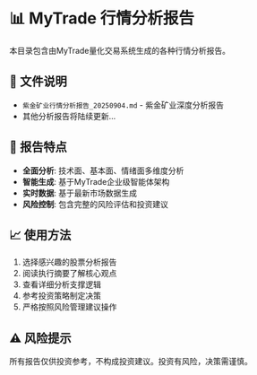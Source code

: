 # 📊 MyTrade 行情分析报告

本目录包含由MyTrade量化交易系统生成的各种行情分析报告。

## 📁 文件说明

- `紫金矿业行情分析报告_20250904.md` - 紫金矿业深度分析报告
- 其他分析报告将陆续更新...

## 🎯 报告特点

- **全面分析**: 技术面、基本面、情绪面多维度分析
- **智能生成**: 基于MyTrade企业级智能体架构
- **实时数据**: 基于最新市场数据生成
- **风险控制**: 包含完整的风险评估和投资建议

## 📈 使用方法

1. 选择感兴趣的股票分析报告
2. 阅读执行摘要了解核心观点  
3. 查看详细分析支撑逻辑
4. 参考投资策略制定决策
5. 严格按照风险管理建议操作

## ⚠️ 风险提示

所有报告仅供投资参考，不构成投资建议。投资有风险，决策需谨慎。